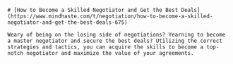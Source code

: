 
    # [How to Become a Skilled Negotiator and Get the Best Deals](https://www.mindhaste.com/t/negotiation/how-to-become-a-skilled-negotiator-and-get-the-best-deals-675)

    Weary of being on the losing side of negotiations? Yearning to become a master negotiator and secure the best deals? Utilizing the correct strategies and tactics, you can acquire the skills to become a top-notch negotiator and maximize the value of your agreements.
    
